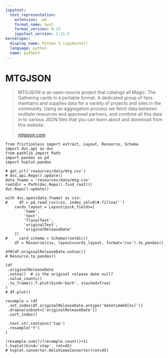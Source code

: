 ```yaml
---
jupytext:
  text_representation:
    extension: .md
    format_name: myst
    format_version: 0.13
    jupytext_version: 1.11.5
kernelspec:
  display_name: Python 3 (ipykernel)
  language: python
  name: python3
---
```


# MTGJSON

> MTGJSON is an open-source project that catalogs all Magic: The Gathering cards in a portable format. A dedicated group of fans maintains and supplies data for a variety of projects and sites in the community. Using an aggregation process we fetch data between multiple resources and approved partners, and combine all this data in to various JSON files that you can learn about and download from this website.
>
> [mtgjson.com](mtgjson.com)

```{code-cell}
from frictionless import extract, Layout, Resource, Schema
import dvc.api as dvc
from pathlib import Path
import pandas as pd
import hvplot.pandas
```

```{code-cell}
# get_url('resources/data/mtg.csv')
# dvc.api.Repo().update()
data_fname = 'resources/data/mtg.csv'
rootdir = Path(dvc.Repo().find_root())
dvc.Repo().update()

with dvc.open(data_fname) as csv:
#     df = pd.read_csv(csv, index_col=0)#.fillna('')
    cards_layout = Layout(pick_fields=[
        'name', 
        'text', 
        'flavorText', 
        'originalText',
        'originalReleaseDate'
    ])
#     card_schema = Schema(rootdir/)
    df = Resource(csv, layout=cards_layout, format='csv').to_pandas()
```

```{code-cell}
df#[df.originalReleaseDate.notna()]
# Resource.to_pandas()
```

```{code-cell}
(df
 .originalReleaseDate
 .notna()  # is the original release date null?
 .value_counts()
 .to_frame().T.plot(kind='barh', stacked=True)
)
# df.plot()
```

```{code-cell}
resample = (df
 .set_index(df.originalReleaseDate.astype('datetime64[ns]'))
 .dropna(subset=['originalReleaseDate'])
 .sort_index()
 
 .text.str.contains('tap')
 .resample('Y')
)

(resample.sum()/(resample.count()+1)
).hvplot(kind='step', rot=45)
# hvplot.converter.HoloViewsConverter(rot=45)
```

```{code-cell}

```
